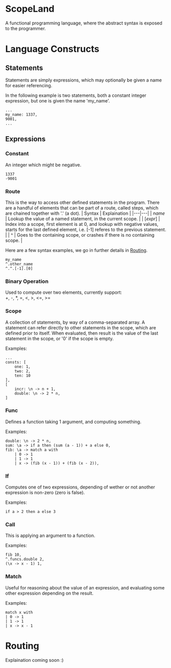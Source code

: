# ScopeLand

A functional programming language, where the abstract syntax is exposed to the programmer.

# Language Constructs
## Statements

Statements are simply expressions, which may optionally be given a name for easier referencing.

In the following example is two statements, both a constant integer expression, but one is given the name 'my_name'.

```
...
my_name: 1337,
9001,
...
```

## Expressions

### Constant

An integer which might be negative.
```
1337
-9001
```

### Route

This is the way to access other defined statements in the program. There are a handful of elements that can be part of a route, called steps, which are chained together with '.' (a dot).
| Syntax | Explaination |
|---|---|
| _name_ | Lookup the value of a named statement, in the current scope. |
| [_expr_] | Index into a scope, first element is at 0, and lookup with negative values, starts for the last defined element, i.e. [-1] referes to the previous statement. |
| ^ | Goes to the containing scope, or crashes if there is no containing scope. | 

Here are a few syntax examples, we go in further details in [Routing](#routing).
```
my_name
^.other_name
^.^.[-1].[0]
```

### Binary Operation

Used to compute over two elements, currently support: <br>
+, -, *, =, <, >, <=, >=

### Scope

A collection of statements, by way of a comma-separated array. A statement can refer directly to other statements in the scope, which are defined prior to itself. When evaluated, then result is the value of the last statement in the scope, or '0' if the scope is empty. 

Examples:
```
...
consts: [
    one: 1,
    two: 2,
    ten: 10
],
[
    incr: \n -> n + 1,
    double: \n -> 2 * n,
]
```

### Func

Defines a function taking 1 argument, and computing something.

Examples:
```
double: \n -> 2 * n,
sum: \a -> if a then (sum (a - 1)) + a else 0,
fib: \a -> match a with 
    | 0 -> 1
    | 1 -> 1 
    | x -> (fib (x - 1)) + (fib (x - 2)),
```

### If

Computes one of two expressions, depending of wether or not another expression is non-zero (zero is false).

Examples:
```
if a > 2 then a else 3
```

### Call

This is applying an argument to a function.

Examples:
```
fib 10,
^.funcs.double 2,
(\x -> x - 1) 1,
```

### Match

Useful for reasoning about the value of an expression, and evaluating some other expression depending on the result.

Examples:
```
match x with
| 0 -> 1
| 1 -> 1
| x -> x - 1
```

# Routing

Explaination coming soon :)
